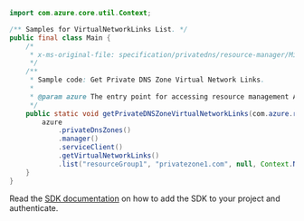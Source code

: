 ```java
import com.azure.core.util.Context;

/** Samples for VirtualNetworkLinks List. */
public final class Main {
    /*
     * x-ms-original-file: specification/privatedns/resource-manager/Microsoft.Network/stable/2018-09-01/examples/VirtualNetworkLinkList.json
     */
    /**
     * Sample code: Get Private DNS Zone Virtual Network Links.
     *
     * @param azure The entry point for accessing resource management APIs in Azure.
     */
    public static void getPrivateDNSZoneVirtualNetworkLinks(com.azure.resourcemanager.AzureResourceManager azure) {
        azure
            .privateDnsZones()
            .manager()
            .serviceClient()
            .getVirtualNetworkLinks()
            .list("resourceGroup1", "privatezone1.com", null, Context.NONE);
    }
}
```

Read the [SDK documentation](https://github.com/Azure/azure-sdk-for-java/blob/azure-resourcemanager_2.15.0/sdk/resourcemanager/azure-resourcemanager/README.md) on how to add the SDK to your project and authenticate.
